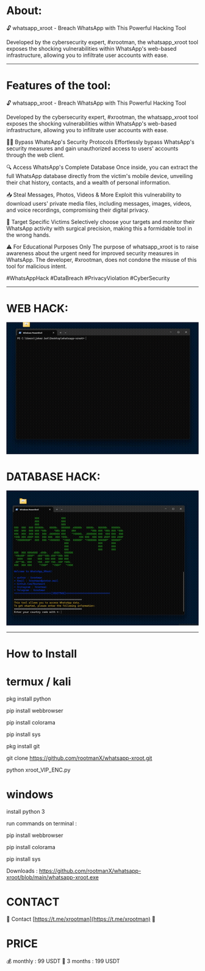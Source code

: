 # About:

🔓 whatsapp_xroot - Breach WhatsApp with This Powerful Hacking Tool

Developed by the cybersecurity expert, #xrootman, the whatsapp_xroot tool exposes the shocking vulnerabilities within WhatsApp's web-based infrastructure, allowing you to infiltrate user accounts with ease.


________________________________________

# Features of the tool:

🔓 whatsapp_xroot - Breach WhatsApp with This Powerful Hacking Tool

Developed by the cybersecurity expert, #xrootman, the whatsapp_xroot tool exposes the shocking vulnerabilities within WhatsApp's web-based infrastructure, allowing you to infiltrate user accounts with ease.

🕵️‍♂️ Bypass WhatsApp's Security Protocols
Effortlessly bypass WhatsApp's security measures and gain unauthorized access to users' accounts through the web client.

🔍 Access WhatsApp's Complete Database
Once inside, you can extract the full WhatsApp database directly from the victim's mobile device, unveiling their chat history, contacts, and a wealth of personal information.

📥 Steal Messages, Photos, Videos & More
Exploit this vulnerability to download users' private media files, including messages, images, videos, and voice recordings, compromising their digital privacy.

🎯 Target Specific Victims
Selectively choose your targets and monitor their WhatsApp activity with surgical precision, making this a formidable tool in the wrong hands.

⚠️ For Educational Purposes Only
The purpose of whatsapp_xroot is to raise awareness about the urgent need for improved security measures in WhatsApp. The developer, #xrootman, does not condone the misuse of this tool for malicious intent.

#WhatsAppHack #DataBreach #PrivacyViolation #CyberSecurity

________________________________________


# WEB HACK:

![Whatsapp xroot webhack](whatsapp_xroot_web.gif)

# DATABASE HACK:

![Whatsapp xroot Database hack](whatsapp_xroot_database.gif)


________________________________________

# How to Install


# termux / kali

pkg install python

pip install webbrowser

pip install colorama

pip install sys

pkg install git

git clone https://github.com/rootmanX/whatsapp-xroot.git

python xroot_VIP_ENC.py

# windows

install python 3 

run commands on terminal : 

pip install webbrowser

pip install colorama

pip install sys

Downloads : https://github.com/rootmanX/whatsapp-xroot/blob/main/whatsapp-xroot.exe





# CONTACT

👤 Contact [https://t.me/xrootman](https://t.me/xrootman) 🔗


# PRICE

💰 monthly : 99 USDT
💎 3 months : 199 USDT